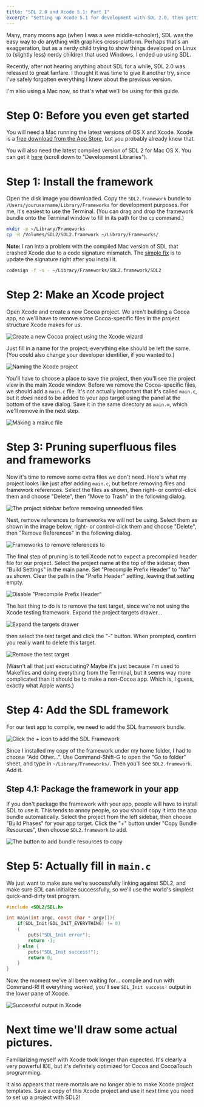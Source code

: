 ```yaml
---
title: "SDL 2.0 and Xcode 5.1: Part I"
excerpt: "Setting up Xcode 5.1 for development with SDL 2.0, then getting a test program to compile and run"
---
```


Many, many moons ago (when I was a wee middle-schooler), SDL was the easy way to do anything with graphics cross-platform. Perhaps that's an exaggeration, but as a nerdy child trying to show things developed on Linux to (slightly less) nerdy children that used Windows, I ended up using SDL.

Recently, after not hearing anything about SDL for a while, SDL 2.0 was released to great fanfare. I thought it was time to give it another try, since I've safely forgotten everything I knew about the previous version.

I'm also using a Mac now, so that's what we'll be using for this guide.

# Step 0: Before you even get started

You will need a Mac running the latest versions of OS X and Xcode. Xcode is a [free download from the App Store](https://itunes.apple.com/us/app/xcode/id497799835?mt=12), but you probably already knew that.

You will also need the latest compiled version of SDL 2 for Mac OS X. You can get it [here](http://libsdl.org/download-2.0.php) (scroll down to "Development Libraries").

# Step 1: Install the framework

Open the disk image you downloaded. Copy the `SDL2.framework` bundle to `/Users/yourusername/Library/Frameworks` for development purposes. For me, it's easiest to use the Terminal. (You can drag and drop the framework bundle onto the Terminal window to fill in its path for the `cp` command.)

```bash
mkdir -p ~/Library/Frameworks
cp -R /Volumes/SDL2/SDL2.framework ~/Library/Frameworks/
```

**Note:** I ran into a problem with the compiled Mac version of SDL that crashed Xcode due to a code signature mismatch. The [simple fix](http://stackoverflow.com/questions/22368202/xcode-5-crashes-when-running-an-app-with-sdl-2) is to update the signature right after you install it.

```bash
codesign -f -s - ~/Library/Frameworks/SDL2.framework/SDL2
```



# Step 2: Make an Xcode project

Open Xcode and create a new Cocoa project. We aren't building a Cocoa app, so we'll have to remove some Cocoa-specific files in the project structure Xcode makes for us.

![Create a new Cocoa project using the Xcode wizard](new_cocoa_project.png)

Just fill in a name for the project; everything else should be left the same. (You could also change your developer identifier, if you wanted to.)

![Naming the Xcode project](new_project_details.png)

You'll have to choose a place to save the project, then you'll see the project view in the main Xcode window. Before we remove the Cocoa-specific files, we should add a `main.c` file. It's not actually important that it's called `main.c`, but it *does* need to be added to your app target using the panel at the bottom of the save dialog. Save it in the same directory as `main.m`, which we'll remove in the next step.

![Making a main.c file](saving_main_file.png)

# Step 3: Pruning superfluous files and frameworks

Now it's time to remove some extra files we don't need. Here's what my project looks like just after adding `main.c`, but before removing files and framework references. Select the files as shown, then right- or control-click them and choose "Delete", then "Move to Trash" in the following dialog.

![The project sidebar before removing unneeded files](files_to_delete.png)

Next, remove references to frameworks we will not be using. Select them as shown in the image below, right- or control-click them and choose "Delete", then "Remove References" in the following dialog.

![Frameworks to remove references to](frameworks_to_remove.png)

The final step of pruning is to tell Xcode not to expect a precompiled header file for our project. Select the project name at the top of the sidebar, then "Build Settings" in the main pane. Set "Precompile Prefix Header" to "No" as shown. Clear the path in the "Prefix Header" setting, leaving that setting empty.

![Disable "Precompile Prefix Header"](disable_pch.png)

The last thing to do is to remove the test target, since we're not using the Xcode testing framework. Expand the project targets drawer...

![Expand the targets drawer](expand_targets_drawer.png)

then select the test target and click the "-" button. When prompted, confirm you really want to delete this target.

![Remove the test target](remove_test_target.png)

(Wasn't all that just excruciating? Maybe it's just because I'm used to Makefiles and doing everything from the Terminal, but it seems way more complicated than it should be to make a non-Cocoa app. Which is, I guess, exactly what Apple wants.)

# Step 4: Add the SDL framework

For our test app to compile, we need to add the SDL framework bundle.

![Click the + icon to add the SDL Framework](add_framework.png)

Since I installed my copy of the framework under my home folder, I had to choose "Add Other...". Use Command-Shift-G to open the "Go to folder" sheet, and type in `~/Library/Frameworks/`. Then you'll see `SDL2.framework`. Add it.

## Step 4.1: Package the framework in your app

If you don't package the framework with your app, people will have to install SDL to use it. This tends to annoy people, so you should copy it into the app bundle automatically. Select the project from the left sidebar, then choose "Build Phases" for your app target. Click the "+" button under "Copy Bundle Resources", then choose `SDL2.framework` to add.

![The button to add bundle resources to copy](copy_resources.png)

# Step 5: Actually fill in `main.c`

We just want to make sure we're successfully linking against SDL2, and make sure SDL can initialize successfully, so we'll use the world's simplest quick-and-dirty test program.

```c
#include <SDL2/SDL.h>

int main(int argc, const char * argv[]){
    if(SDL_Init(SDL_INIT_EVERYTHING) != 0)
    {
        puts("SDL_Init error");
        return -1;
    } else {
        puts("SDL_Init success!");
        return 0;
    }
}
```

Now, the moment we've all been waiting for... compile and run with Command-R! If everything worked, you'll see `SDL_Init success!` output in the lower pane of Xcode.

![Successful output in Xcode](success.png)

# Next time we'll draw some actual pictures.

Familiarizing myself with Xcode took longer than expected. It's clearly a very powerful IDE, but it's definitely optimized for Cocoa and CocoaTouch programming.

It also appears that mere mortals are no longer able to make Xcode project templates. Save a copy of this Xcode project and use it next time you need to set up a project with SDL2!